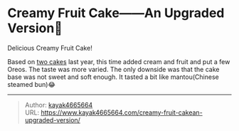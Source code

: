 # Creamy Fruit Cake——An Upgraded Version🍰

Delicious Creamy Fruit Cake!
<!--more-->
Based on [two cakes](https://www.kayak4665664.com/tags/cake/) last year, this time added cream and fruit and put a few Oreos. The taste was more varied. The only downside was that the cake base was not sweet and soft enough. It tasted a bit like mantou(Chinese steamed bun)😂

---

> Author: [kayak4665664](https://github.com/kayak4665664)  
> URL: https://www.kayak4665664.com/creamy-fruit-cakean-upgraded-version/  

